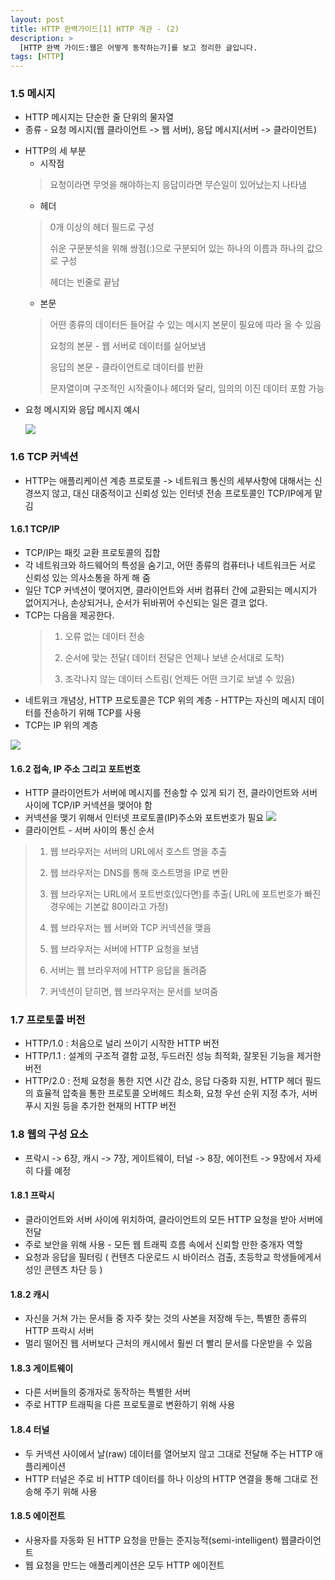 ```yaml
---
layout: post
title: HTTP 완벽가이드[1] HTTP 개관 - (2)
description: >
  [HTTP 완벽 가이드:웹은 어떻게 동작하는가]를 보고 정리한 글입니다.
tags: [HTTP]
---
```

### 1.5 메시지
* HTTP 메시지는 단순한 줄 단위의 물자열
* 종류 - 요청 메시지(웹 클라이언트 -> 웹 서버), 응답 메시지(서버 -> 클라이언트)
- HTTP의 세 부분
  - 시작점
  > 요청이라면 무엇을 해야하는지 응답이라면 무슨일이 있어났는지 나타냄
  >
  - 헤더
  > 0개 이상의 헤더 필드로 구성
  >
  > 쉬운 구문분석을 위해 쌍점(:)으로 구분되어 있는 하나의 이름과 하나의 값으로 구성
  >
  > 헤더는 빈줄로 끝남
  >
  - 본문
  > 어떤 종류의 데이터든 들어갈 수 있는 메시지 본문이 필요에 따라 올 수 있음
  >
  > 요청의 본문 - 웹 서버로 데이터를 실어보냄
  >
  > 응답의 본문 - 클라이언트로 데이터를 반환
  >
  > 문자열이며 구조적인 시작줄이나 헤더와 달리, 임의의 이진 데이터 포함 가능
  > 
* 요청 메시지와 응답 메시지 예시

  ![](https://taeho0304.github.io/assets/img/HTTP/1_2.jpeg)

### 1.6 TCP 커넥션
* HTTP는 애플리케이션 계층 프로토콜 -> 네트워크 통신의 세부사항에 대해서는 신경쓰지 않고, 대신 대중적이고 신뢰성 있는 인터넷 전송 프로토콜인 TCP/IP에게 맡김

#### 1.6.1 TCP/IP
* TCP/IP는 패킷 교환 프로토콜의 집합
* 각 네트워크와 하드웨어의 특성을 숨기고, 어떤 종류의 컴퓨터나 네트워크든 서로 신뢰성 있는 의사소통을 하게 해 줌
* 일단 TCP 커넥션이 맺어지면, 클라이언트와 서버 컴퓨터 간에 교환되는 메시지가 없어지거나, 손상되거나, 순서가 뒤바뀌어 수신되는 일은 결코 없다.
* TCP는 다음을 제공한다.
  > 1. 오류 없는 데이터 전송
  >
  > 2. 순서에 맞는 전달( 데이터 전달은 언제나 보낸 순서대로 도착)
  >
  > 3. 조각나지 않는 데이터 스트림( 언제든 어떤 크기로 보낼 수 있음)
  >
* 네트위크 개념상, HTTP 프로토콜은 TCP 위의 계층 - HTTP는 자신의 메시지 데이터를 전송하기 위해 TCP를 사용
* TCP는 IP 위의 계층

![](https://taeho0304.github.io/assets/img/HTTP/1_3.jpeg)

#### 1.6.2 접속, IP 주소 그리고 포트번호
* HTTP 클라이언트가 서버에 메시지를 전송할 수 있게 되기 전, 클라이언트와 서버 사이에 TCP/IP 커넥션을 맺어야 함
* 커넥션을 맺기 위해서 인터넷 프로토콜(IP)주소와 포트번호가 필요
![](https://taeho0304.github.io/assets/img/HTTP/1_4.jpeg)
* 클라이언트 - 서버 사이의 통신 순서
> 1. 웹 브라우저는 서버의 URL에서 호스트 명을 추출
>
> 2. 웹 브라우저는 DNS를 통해 호스트명을 IP로 변환
>
> 3. 웹 브라우저는 URL에서 포트번호(있다면)를 추출( URL에 포트번호가 빠진 경우에는 기본값 80이라고 가정)
>
> 4. 웹 브라우저는 웹 서버와 TCP 커넥션을 맺음
>
> 5. 웹 브라우저는 서버에 HTTP 요청을 보냄
>
> 6. 서버는 웹 브라우저에 HTTP 응답을 돌려줌
>
> 7. 커넥션이 닫히면, 웹 브라우저는 문서를 보여줌

### 1.7 프로토콜 버전
* HTTP/1.0 : 처음으로 널리 쓰이기 시작한 HTTP 버전
* HTTP/1.1 : 설계의 구조적 결함 교정, 두드러진 성능 최적화, 잘못된 기능을 제거한 버전
* HTTP/2.0 : 전체 요청을 통한 지연 시간 감소, 응답 다중화 지원, HTTP 헤더 필드의 효율적 압축을 통한 프로토콜 오버헤드 최소화, 요청 우선 순위 지정 추가, 서버 푸시 지원 등을 추가한 현재의 HTTP 버전

### 1.8 웹의 구성 요소
* 프락시 -> 6장, 캐시 -> 7장, 게이트웨이, 터널 -> 8장, 에이전트 -> 9장에서 자세히 다률 예정

#### 1.8.1 프락시
* 클라이언트와 서버 사이에 위치하여, 클라이언트의 모든 HTTP 요청을 받아 서버에 전달
* 주로 보안을 위해 사용 - 모든 웹 트래픽 흐름 속에서 신뢰할 만한 중개자 역할
* 요청과 응답을 필터링 ( 컨텐츠 다운로드 시 바이러스 검출, 초등학교 학생들에게서 성인 콘텐츠 차단 등 )

#### 1.8.2 캐시
* 자신을 거쳐 가는 문서들 중 자주 찾는 것의 사본을 저장해 두는, 특별한 종류의 HTTP 프락시 서버
* 멀리 떨어진 웹 서버보다 근처의 캐시에서 훨씬 더 빨리 문서를 다운받을 수 있음

#### 1.8.3 게이트웨이
* 다른 서버들의 중개자로 동작하는 특별한 서버
* 주로 HTTP 트래픽을 다른 프로토콜로 변환하기 위해 사용

#### 1.8.4 터널
* 두 커넥션 사이에서 날(raw) 데이터를 열어보지 않고 그대로 전달해 주는 HTTP 애플리케이션
* HTTP 터널은 주로 비 HTTP 데이터를 하나 이상의 HTTP 연결을 통해 그대로 전송해 주기 위해 사용

#### 1.8.5 에이전트
* 사용자를 자동화 된 HTTP 요청을 만들는 준지능적(semi-intelligent) 웹클라이언트
* 웹 요청을 만드는 애플리케이션은 모두 HTTP 에이전트
